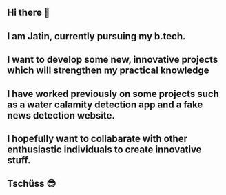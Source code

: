 ## Hi there 👋
## I am Jatin, currently pursuing my b.tech.
## I want to develop some new, innovative projects which will strengthen my practical knowledge
## I have worked previously on some projects such as a water calamity detection app and a fake news detection website.
## I hopefully want to collabarate with other enthusiastic individuals to create innovative stuff.
## Tschüss 😎
<!--
**jatin0067/jatin0067** is a ✨ _special_ ✨ repository because its `README.md` (this file) appears on your GitHub profile.

Here are some ideas to get you started:

- 🔭 I’m currently working on ...
- 🌱 I’m currently learning ...
- 👯 I’m looking to collaborate on ...
- 🤔 I’m looking for help with ...
- 💬 Ask me about ...
- 📫 How to reach me: ...
- 😄 Pronouns: ...
- ⚡ Fun fact: ...
-->
